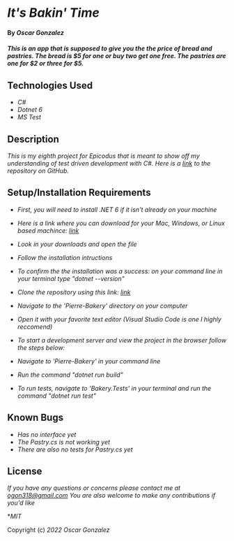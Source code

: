 # _It's Bakin' Time_

#### By _**Oscar Gonzalez**_

#### _This is an app that is supposed to give you the the price of bread and pastries. The bread is $5 for one or buy two get one free. The pastries are one for $2 or three for $5._

## Technologies Used

* _C#_
* _Dotnet 6_
* _MS Test_



## Description

_This is my eighth project for Epicodus that is meant to show off my understanding of test driven development with C#. Here is a [link](https://github.com/OLGON92/Its-Bakin-Time) to the repository on GitHub._

## Setup/Installation Requirements
* _First, you will need to install .NET 6 if it isn't already on your machine_
* _Here is a link where you can download for your Mac, Windows, or Linux based machince: [link](https://dotnet.microsoft.com/en-us/download/dotnet/6.0)_
* _Look in your downloads and open the file_
* _Follow the installation intructions_
* _To confirm the the installation was a success: on your command line in your terminal type "dotnet --version"_
* _Clone the repository using this link: [link](https://github.com/OLGON92/Its-Bakin-Time)_
* _Navigate to the 'Pierre-Bakery' directory on your computer_
* _Open it with your favorite text editor (Visual Studio Code is one I highly reccomend)_
* _To start a development server and view the project in the browser follow the steps below:_
* _Navigate to 'Pierre-Bakery' in your command line_
* _Run the command "dotnet run build"_

* _To run tests, navigate to 'Bakery.Tests' in your terminal and run the command "dotnet run test"_


## Known Bugs

* _Has no interface yet_
* _The Pastry.cs is not working yet_ 
* _There are also no tests for Pastry.cs yet_

## License

_If you have any questions or concerns please contact me at ogon318@gmail.com
You are also welcome to make any contributions if you'd like_

*_MIT_

Copyright (c) _2022_ _Oscar Gonzalez_